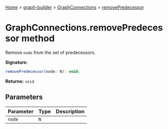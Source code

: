 [Home](./index) &gt; [graph-builder](./graph-builder.md) &gt; [GraphConnections](./graph-builder.graphconnections.md) &gt; [removePredecessor](./graph-builder.graphconnections.removepredecessor.md)

# GraphConnections.removePredecessor method

Remove `node` from the set of predecessors.

**Signature:**
```javascript
removePredecessor(node: N): void;
```
**Returns:** `void`

## Parameters

|  Parameter | Type | Description |
|  --- | --- | --- |
|  `node` | `N` |  |

